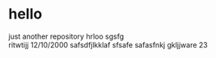 # hello
just another repository
hrloo 
sgsfg\
ritwtijj 
12/10/2000
safsdfjlkklaf sfsafe
safasfnkj gkljjware 23
